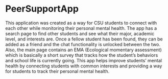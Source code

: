 # PeerSupportApp
This application was created as a way for CSU students to connect with each other while monitoring their personal mental health. The app has a search page to find other students and see what their major, academic level, and interests are. Once a fellow student has been found, they can be added as a friend and the chat functionality is unlocked between the two. Also, the main page contains an EMA (Ecological momentary assessment) which is basically a short survey that tracks how the student’s behaviors and school life is currently going. This app helps improve students’ mental health by connecting students with common interests and providing a way for students to track their personal mental health.
